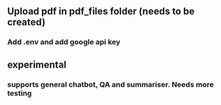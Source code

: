 ## Upload pdf in pdf_files folder (needs to be created)

### Add .env and add google api key

## experimental
### supports general chatbot, QA and summariser. Needs more testing